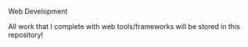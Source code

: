 Web Development

All work that I complete with web tools/frameworks will be stored in this repository!
